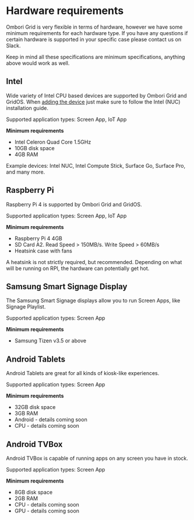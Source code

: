 # Hardware requirements
Ombori Grid is very flexible in terms of hardware, however we have some minimum requirements for each hardware type. If you have any questions if certain hardware is supported in your specific case please contact us on Slack.

Keep in mind all these specifications are minimum specifications, anything above would work as well.

## Intel
Wide variety of Intel CPU based devices are supported by Ombori Grid and GridOS. When [adding the device](/concepts/adding-device/) just make sure to follow the Intel (NUC) installation guide.

Supported application types: Screen App, IoT App

**Minimum requirements**

- Intel Celeron Quad Core 1.5GHz
- 10GB disk space
- 4GB RAM

Example devices: Intel NUC, Intel Compute Stick, Surface Go, Surface Pro, and many more.

## Raspberry Pi
Raspberry Pi 4 is supported by Ombori Grid and GridOS.

Supported application types: Screen App, IoT App

**Minimum requirements**
- Raspberry Pi 4 4GB
- SD Card A2. Read Speed > 150MB/s. Write Speed > 60MB/s
- Heatsink case with fans

A heatsink is not strictly required, but recommended. Depending on what will be running on RPI, the hardware can potentially get hot.

## Samsung Smart Signage Display
The Samsung Smart Signage displays allow you to run Screen Apps, like Signage Playlist.

Supported application types: Screen App

**Minimum requirements**

- Samsung Tizen v3.5 or above

## Android Tablets
Android Tablets are great for all kinds of kiosk-like experiences.

Supported application types: Screen App

**Minimum requirements**

- 32GB disk space
- 3GB RAM
- Android - details coming soon
- CPU - details coming soon

## Android TVBox
Android TVBox is capable of running apps on any screen you have in stock.

Supported application types: Screen App

**Minimum requirements**

- 8GB disk space
- 2GB RAM
- CPU - details coming soon
- GPU - details coming soon
